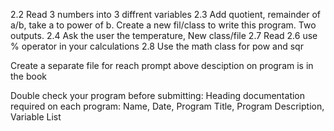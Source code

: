 2.2 Read 3 numbers into 3 diffrent variables
2.3 Add quotient, remainder of a/b, take a to power of b. Create a new fil/class to write this program. Two outputs.
2.4 Ask the user the temperature, New class/file
2.7 Read 2.6 use % operator in your calculations
2.8 Use the math class for pow and sqr

Create a separate file for reach prompt above desciption on program is in the book

Double check your program before submitting:
Heading documentation required on each program:
Name, Date, Program Title, Program Description, Variable List